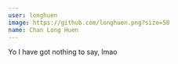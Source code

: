 ```yaml
---
user: longhuen
image: https://github.com/longhuen.png?size=50
name: Chan Long Huen
---
```

Yo I have got nothing to say, lmao

